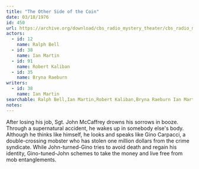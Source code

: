 ```yaml
---
title: "The Other Side of the Coin"
date: 03/18/1976
id: 450
url: https://archive.org/download/cbs_radio_mystery_theater/cbs_radio_mystery_theater-0401-0450.zip/cbs_radio_mystery_theater-0401-0450%2Fcbsrmt_0450_the_other_side_of_the_coin.mp3
actors:  
  - id: 12
    name: Ralph Bell  
  - id: 38
    name: Ian Martin  
  - id: 91
    name: Robert Kaliban  
  - id: 35
    name: Bryna Raeburn
writers:  
  - id: 38
    name: Ian Martin
searchable: Ralph Bell,Ian Martin,Robert Kaliban,Bryna Raeburn Ian Martin
notes:  
---
```

After losing his job, Sgt. John McCaffrey drowns his sorrows in booze. Through a supernatural accident, he wakes up in somebody else's body. Although he thinks like himself, he looks and speaks like Gino Carpacci, a double-crossing mobster who has stolen one million dollars from the crime syndicate. While John-turned-Gino tries to avoid death and regain his identity, Gino-tuned-John schemes to take the money and live free from mob entanglements.